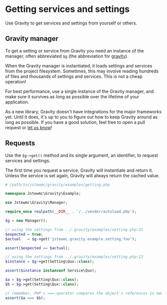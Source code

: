 # Getting services and settings

Use Gravity to get services and settings from yourself or others.

## Gravity manager

To get a setting or service from Gravity you need an instance of the manager, often abbreviated `$g` (the abbreviation for [gravity](https://en.wikipedia.org/wiki/Gravity_of_Earth)).

When the Gravity manager is instantiated, it loads settings and services from the project filesystem. Sometimes, this may involve reading hundreds of files and thousands of settings and services. This is not a cheap operation!

For best performance, use a single instance of the Gravity manager, and make sure it survives as long as possible over the lifetime of your application.

As a new library, Gravity doesn't have integrations for the major frameworks yet. Until it does, it's up to you to figure out how to keep Gravity around as long as possible. If you have a good solution, feel free to open a pull request or [let us know](mailto:clayjs0@gmail.com)!

## Requests

Use the `$g->get()` method and its single argument, an identifier, to request services and settings.

The first time you request a service, Gravity will instantiate and return it. Unless the service is set again, Gravity will always return the cached value.

```php
# /path/to/jstewmc/gravity/examples/getting.php

namespace Jstewmc\Gravity\Example;

use Jstewmc\Gravity\Manager;

require_once realpath(__DIR__ . '/../vendor/autoload.php');

$g = new Manager();

// using the settings from ../.gravity/examples/setting.php:31
$expected = true;
$actual   = $g->get('jstewmc.gravity.example.setting.foo');

assert($expected == $actual);

// using the settings from ../.gravity/examples/setting.php:12
$instance = $g->get(Setting\Qux::class);

assert($instance instanceof Service\Qux);

$a = $g->get(Setting\Qux::class);
$b = $g->get(Setting\Qux::class);

// remember, PHP's === operator compares the object's references in memory
assert($a === $b);
```

